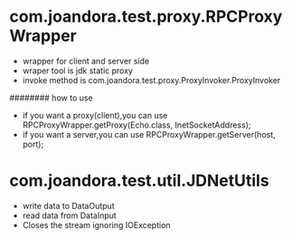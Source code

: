 # com.joandora.test.proxy.RPCProxyWrapper
* wrapper for client and server side
* wraper tool is jdk static proxy
* invoke method is com.joandora.test.proxy.ProxyInvoker.ProxyInvoker<T>

######## how to use
* if you want a proxy(client),you can use RPCProxyWrapper.getProxy(Echo.class, InetSocketAddress);
* if you want a server,you can use RPCProxyWrapper.getServer(host, port);

# com.joandora.test.util.JDNetUtils
* write data to DataOutput
* read data from DataInput
* Closes the stream ignoring IOException


